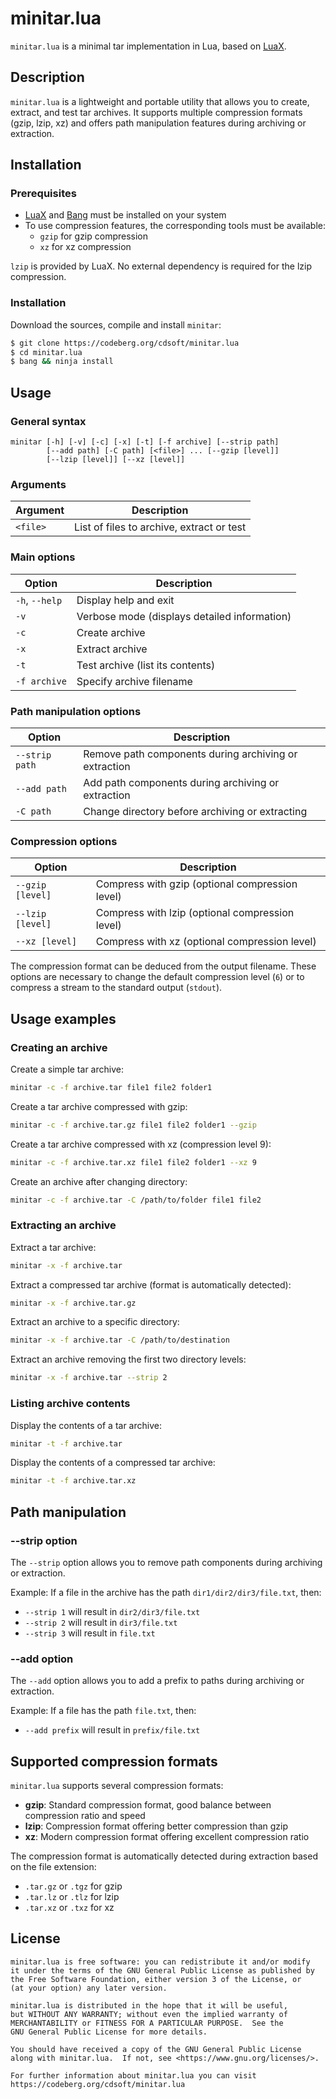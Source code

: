 # minitar.lua

`minitar.lua` is a minimal tar implementation in Lua, based on [LuaX](https://codeberg.org/cdsoft/luax).

## Description

`minitar.lua` is a lightweight and portable utility that allows you to create, extract, and test tar archives.
It supports multiple compression formats (gzip, lzip, xz) and offers path manipulation features during archiving or extraction.

## Installation

### Prerequisites

- [LuaX](https://codeberg.org/cdsoft/luax) and [Bang](https://codeberg.org/cdsoft/bang) must be installed on your system
- To use compression features, the corresponding tools must be available:
  - `gzip` for gzip compression
  - `xz` for xz compression

`lzip` is provided by LuaX.
No external dependency is required for the lzip compression.

### Installation

Download the sources, compile and install `minitar`:

```bash
$ git clone https://codeberg.org/cdsoft/minitar.lua
$ cd minitar.lua
$ bang && ninja install
```

## Usage

### General syntax

```
minitar [-h] [-v] [-c] [-x] [-t] [-f archive] [--strip path]
        [--add path] [-C path] [<file>] ... [--gzip [level]]
        [--lzip [level]] [--xz [level]]
```

### Arguments

| Argument      | Description                                   |
|---------------|-----------------------------------------------|
| `<file>`      | List of files to archive, extract or test     |

### Main options

| Option            | Description                                   |
|-------------------|-----------------------------------------------|
| `-h`, `--help`    | Display help and exit                         |
| `-v`              | Verbose mode (displays detailed information)  |
| `-c`              | Create archive                                |
| `-x`              | Extract archive                               |
| `-t`              | Test archive (list its contents)              |
| `-f archive`      | Specify archive filename                      |

### Path manipulation options

| Option            | Description                                           |
|-------------------|-------------------------------------------------------|
| `--strip path`    | Remove path components during archiving or extraction |
| `--add path`      | Add path components during archiving or extraction    |
| `-C path`         | Change directory before archiving or extracting       |

### Compression options

| Option            | Description                                       |
|-------------------|---------------------------------------------------|
| `--gzip [level]`  | Compress with gzip (optional compression level)   |
| `--lzip [level]`  | Compress with lzip (optional compression level)   |
| `--xz [level]`    | Compress with xz (optional compression level)     |

The compression format can be deduced from the output filename.
These options are necessary to change the default compression level (`6`)
or to compress a stream to the standard output (`stdout`).

## Usage examples

### Creating an archive

Create a simple tar archive:
```bash
minitar -c -f archive.tar file1 file2 folder1
```

Create a tar archive compressed with gzip:
```bash
minitar -c -f archive.tar.gz file1 file2 folder1 --gzip
```

Create a tar archive compressed with xz (compression level 9):
```bash
minitar -c -f archive.tar.xz file1 file2 folder1 --xz 9
```

Create an archive after changing directory:
```bash
minitar -c -f archive.tar -C /path/to/folder file1 file2
```

### Extracting an archive

Extract a tar archive:
```bash
minitar -x -f archive.tar
```

Extract a compressed tar archive (format is automatically detected):
```bash
minitar -x -f archive.tar.gz
```

Extract an archive to a specific directory:
```bash
minitar -x -f archive.tar -C /path/to/destination
```

Extract an archive removing the first two directory levels:
```bash
minitar -x -f archive.tar --strip 2
```

### Listing archive contents

Display the contents of a tar archive:
```bash
minitar -t -f archive.tar
```

Display the contents of a compressed tar archive:
```bash
minitar -t -f archive.tar.xz
```

## Path manipulation

### --strip option

The `--strip` option allows you to remove path components during archiving or extraction.

Example: If a file in the archive has the path `dir1/dir2/dir3/file.txt`, then:
- `--strip 1` will result in `dir2/dir3/file.txt`
- `--strip 2` will result in `dir3/file.txt`
- `--strip 3` will result in `file.txt`

### --add option

The `--add` option allows you to add a prefix to paths during archiving or extraction.

Example: If a file has the path `file.txt`, then:
- `--add prefix` will result in `prefix/file.txt`

## Supported compression formats

`minitar.lua` supports several compression formats:

- **gzip**: Standard compression format, good balance between compression ratio and speed
- **lzip**: Compression format offering better compression than gzip
- **xz**: Modern compression format offering excellent compression ratio

The compression format is automatically detected during extraction based on the file extension:
- `.tar.gz` or `.tgz` for gzip
- `.tar.lz` or `.tlz` for lzip
- `.tar.xz` or `.txz` for xz

## License

    minitar.lua is free software: you can redistribute it and/or modify
    it under the terms of the GNU General Public License as published by
    the Free Software Foundation, either version 3 of the License, or
    (at your option) any later version.

    minitar.lua is distributed in the hope that it will be useful,
    but WITHOUT ANY WARRANTY; without even the implied warranty of
    MERCHANTABILITY or FITNESS FOR A PARTICULAR PURPOSE.  See the
    GNU General Public License for more details.

    You should have received a copy of the GNU General Public License
    along with minitar.lua.  If not, see <https://www.gnu.org/licenses/>.

    For further information about minitar.lua you can visit
    https://codeberg.org/cdsoft/minitar.lua
